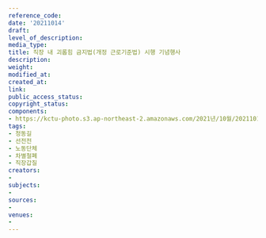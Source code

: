 ```yaml
---
reference_code: 
date: '20211014'
draft: 
level_of_description: 
media_type: 
title: 직장 내 괴롭힘 금지법(개정 근로기준법) 시행 기념행사
description: 
weight: 
modified_at: 
created_at: 
link: 
public_access_status: 
copyright_status: 
components:
- https://kctu-photo.s3.ap-northeast-2.amazonaws.com/2021년/10월/20211014-직장+내+괴롭힘+금지법(개정+근로기준법)+시행+기념행사_정동길_선전전_노동단체_차별철폐_직장갑질/_1D20070.jpg
tags:
- 정동길
- 선전전
- 노동단체
- 차별철폐
- 직장갑질
creators:
- 
subjects:
- 
sources:
- 
venues:
- 
---
```

